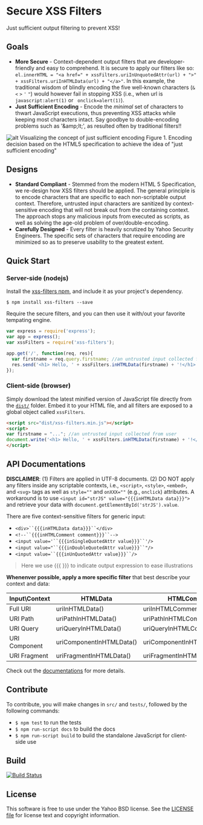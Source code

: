 Secure XSS Filters
=================
Just sufficient output filtering to prevent XSS!

## Goals

- **More Secure** - Context-dependent output filters that are developer-friendly and easy to comprehend. It is secure to apply our filters like so: ```el.innerHTML = "<a href=" + xssFilters.uriInUnquotedAttr(url) + ">" + xssFilters.uriInHTMLData(url) + "</a>"```. In this example, the traditional wisdom of blindly encoding the five well-known characters (```&``` ```<``` ```>``` ```'``` ```"```) would however fail in stopping XSS (i.e., when url is ```javascript:alert(1)``` or ``` onclick=alert(1)```).
- **Just Sufficient Encoding** - Encode the *minimal* set of characters to thwart JavaScript executions, thus preventing XSS attacks while keeping most characters intact. Say goodbye to double-encoding problems such as '&amp;amp;lt;', as resulted often by traditional filters!!

![alt Visualizing the concept of just sufficient encoding](https://ierg4210.github.io/web/images/xss-filters/xss-filters.png)
Figure 1. Encoding decision based on the HTML5 specification to achieve the idea of "just sufficient encoding"

## Designs

- **Standard Compliant** - Stemmed from the modern HTML 5 Specification, we re-design how XSS filters should be applied. The general principle is to encode characters that are specific to each non-scriptable output context. Therefore, untrusted input characters are sanitized by context-sensitive encoding that will not break out from the containing context. The approach stops any malicious inputs from executed as scripts, as well as solving the age-old problem of over/double-encoding.
- **Carefully Designed** - Every filter is heavily scrutized by Yahoo Security Engineers. The specific sets of characters that require encoding are minimized so as to preserve usability to the greatest extent.

## Quick Start

### Server-side (nodejs)

Install the [xss-filters npm](https://www.npmjs.com/package/xss-filters), and include it as your project's dependency.
```
$ npm install xss-filters --save
```

Require the secure filters, and you can then use it with/out your favorite tempating engine.
```javascript
var express = require('express');
var app = express();
var xssFilters = require('xss-filters');

app.get('/', function(req, res){
  var firstname = req.query.firstname; //an untrusted input collected from user
  res.send('<h1> Hello, ' + xssFilters.inHTMLData(firstname) + '!</h1>');
});
```

### Client-side (browser)

Simply download the latest minified version of JavaScript file directly from the [`dist/`](./dist) folder. Embed it to your HTML file, and all filters are exposed to a global object called `xssFilters`.
```html
<script src="dist/xss-filters.min.js"></script>
<script>
var firstname = "..."; //an untrusted input collected from user
document.write('<h1> Hello, ' + xssFilters.inHTMLData(firstname) + '!</h1>')
</script>
```

API Documentations
-------
**DISCLAIMER**: (1) Filters are applied in UTF-8 documents. (2) DO NOT apply any filters inside any scriptable contexts, i.e., `<script>`, `<style>`, `<embed>`, and `<svg>` tags as well as `style=""` and `onXXX=""` (e.g., `onclick`) attributes. A workaround is to use `<input id="strJS" value="{{{inHTMLData data}}}">` and retrieve your data with `document.getElementById('strJS').value`.

There are five context-sensitive filters for generic input:
 - `<div>``{{{inHTMLData data}}}``</div>`
 - `<!--``{{{inHTMLComment comment}}}``-->`
 - `<input value='``{{{inSingleQuotedAttr value}}}``'/>`
 - `<input value="``{{{inDoubleQuotedAttr value}}}``"/>`
 - `<input value=``{{{inUnQuotedAttr value}}}``/>`

> Here we use {{{ }}} to indicate output expression to ease illustrations

**Whenenver possible, apply a more specific filter** that best describe your context and data:

| Input\Context | HTMLData | HTMLComment | SingleQuotedAttr | DoubleQuotedAttr | UnQuotedAttr |
| -------- | -------- | -------- | -------- | -------- | -------- |
| Full URI | uriInHTMLData() | uriInHTMLComment() | uriInSingleQuotedAttr() | uriInDoubleQuotedAttr() | uriInUnQuotedAttr() |
| URI Path | uriPathInHTMLData() | uriPathInHTMLComment() | uriPathInSingleQuotedAttr() | uriPathInDoubleQuotedAttr() | uriPathInUnQuotedAttr() |
| URI Query | uriQueryInHTMLData() | uriQueryInHTMLComment() | uriQueryInSingleQuotedAttr() | uriQueryInDoubleQuotedAttr() | uriQueryInUnQuotedAttr() |
| URI Component | uriComponentInHTMLData() | uriComponentInHTMLComment() | uriComponentInSingleQuotedAttr() | uriComponentInDoubleQuotedAttr() | uriComponentInUnQuotedAttr() |
| URI Fragment | uriFragmentInHTMLData() | uriFragmentInHTMLComment() | uriFragmentInSingleQuotedAttr() | uriFragmentInDoubleQuotedAttr() | uriFragmentInUnQuotedAttr() |

Check out the [documentations](../../wiki) for more details.



Contribute
-------
To contribute, you will make changes in `src/` and `tests/`, followed by the following commands:
- ```$ npm test``` to run the tests
- ```$ npm run-script docs``` to build the docs
- ```$ npm run-script build``` to build the standalone JavaScript for client-side use

Build
-----
[![Build Status](https://travis-ci.org/yahoo/xss-filters.svg?branch=master)](https://travis-ci.org/yahoo/xss-filters)

License
-------

This software is free to use under the Yahoo BSD license.
See the [LICENSE file](./LICENSE) for license text and copyright information.
